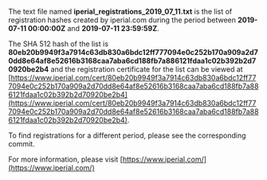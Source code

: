 The text file named **iperial_registrations_2019_07_11.txt** is the list of registration hashes created by iperial.com during the period between **2019-07-11 00:00:00Z** and **2019-07-11 23:59:59Z**.

The SHA 512 hash of the list is **80eb20b9949f3a7914c63db830a6bdc12ff777094e0c252b170a909a2d70dd8e64af8e52616b3168caa7aba6cd188fb7a886121fdaa1c02b392b2d70920be2b4** and the registration certificate for the list can be viewed at [https://www.iperial.com/cert/80eb20b9949f3a7914c63db830a6bdc12ff777094e0c252b170a909a2d70dd8e64af8e52616b3168caa7aba6cd188fb7a886121fdaa1c02b392b2d70920be2b4](https://www.iperial.com/cert/80eb20b9949f3a7914c63db830a6bdc12ff777094e0c252b170a909a2d70dd8e64af8e52616b3168caa7aba6cd188fb7a886121fdaa1c02b392b2d70920be2b4).

To find registrations for a different period, please see the corresponding commit.

For more information, please visit [https://www.iperial.com/](https://www.iperial.com/)

